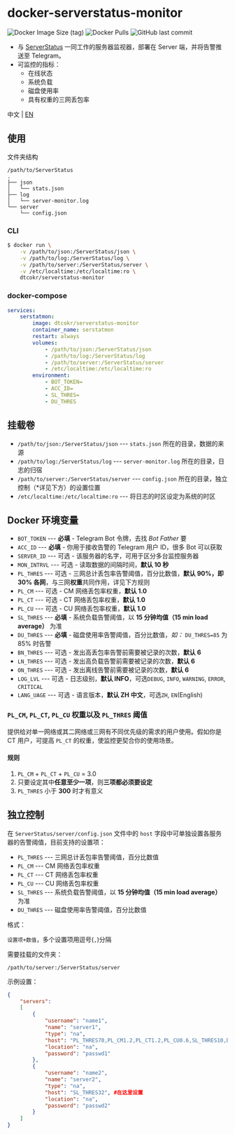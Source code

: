 # docker-serverstatus-monitor

![Docker Image Size (tag)](https://img.shields.io/docker/image-size/dtcokr/serverstatus-monitor/latest)
![Docker Pulls](https://img.shields.io/docker/pulls/dtcokr/serverstatus-monitor)
![GitHub last commit](https://img.shields.io/github/last-commit/dtcokr/docker-serverstatus-monitor)

- 与 [ServerStatus](https://github.com/cppla/ServerStatus) 一同工作的服务器监视器，部署在 Server 端，并将告警推送至 Telegram。
- 可监控的指标：
  - 在线状态
  - 系统负载
  - 磁盘使用率
  - 具有权重的三网丢包率

中文 | [EN](https://github.com/dtcokr/docker-serverstatus-monitor/blob/main/README_EN.md)

## 使用

文件夹结构

```
/path/to/ServerStatus
.
├── json
│   └── stats.json
├── log
│   └── server-monitor.log
└── server
    └── config.json
```

### CLI

```bash
$ docker run \
    -v /path/to/json:/ServerStatus/json \
    -v /path/to/log:/ServerStatus/log \
    -v /path/to/server:/ServerStatus/server \
    -v /etc/localtime:/etc/localtime:ro \
    dtcokr/serverstatus-monitor
```

### docker-compose

```yaml
services:
    serstatmon:
        image: dtcokr/serverstatus-monitor
        container_name: serstatmon
        restart: always
        volumes:
            - /path/to/json:/ServerStatus/json
            - /path/to/log:/ServerStatus/log
            - /path/to/server:/ServerStatus/server
            - /etc/localtime:/etc/localtime:ro
        environment:
            - BOT_TOKEN=
            - ACC_ID=
            - SL_THRES=
            - DU_THRES

```

## 挂载卷

- `/path/to/json:/ServerStatus/json` --- `stats.json` 所在的目录，数据的来源
- `/path/to/log:/ServerStatus/log` --- `server-monitor.log` 所在的目录，日志的归宿
- `/path/to/server:/ServerStatus/server` --- `config.json` 所在的目录，独立控制（*详见下方）的设置位置
- `/etc/localtime:/etc/localtime:ro` --- 将日志的时区设定为系统的时区

## Docker 环境变量

- `BOT_TOKEN` --- **必填** - Telegram Bot 令牌，去找 _Bot Father_ 要
- `ACC_ID` --- **必填** - 你用于接收告警的 Telegram 用户 ID，很多 Bot 可以获取
- `SERVER_ID` --- 可选 - 该服务器的名字，可用于区分多台监控服务器
- `MON_INTRVL` --- 可选 - 读取数据的间隔时间，**默认 10 秒**
- `PL_THRES` --- 可选 - 三网总计丢包率告警阈值，百分比数值，**默认 90%，即 30% 各网**，与三网**权重**共同作用，详见下方规则
- `PL_CM` --- 可选 - CM 网络丢包率权重，**默认 1.0**
- `PL_CT` --- 可选 - CT 网络丢包率权重，**默认 1.0**
- `PL_CU` --- 可选 - CU 网络丢包率权重，**默认 1.0**
- `SL_THRES` --- **必填** - 系统负载告警阈值，以 **15 分钟均值（15 min load average）** 为准
- `DU_THRES` --- **必填** - 磁盘使用率告警阈值，百分比数值，_如：_ `DU_THRES=85` 为 85% 时告警
- `BN_THRES` --- 可选 - 发出高丢包率告警前需要被记录的次数，**默认 6**
- `LN_THRES` --- 可选 - 发出高负载告警前需要被记录的次数，**默认 6**
- `ON_THRES` --- 可选 - 发出离线告警前需要被记录的次数，**默认 6**
- `LOG_LVL` --- 可选 - 日志级别，**默认 INFO**，可选`DEBUG`, `INFO`, `WARNING`, `ERROR`, `CRITICAL`
- `LANG_UAGE` --- 可选 - 语言版本，**默认 ZH 中文**，可选`ZH`, `EN`(English)

### `PL_CM`, `PL_CT`, `PL_CU` 权重以及 `PL_THRES` 阈值

提供给对单一网络或其二网络或三网有不同优先级的需求的用户使用。假如你是 CT 用户，可提高 `PL_CT` 的权重，使监控更契合你的使用场景。

#### 规则

1. `PL_CM` + `PL_CT` + `PL_CU` = 3.0
2. 只要设定其中**任意至少一项**，则**三项都必须要设定**
3. `PL_THRES` 小于 **300** 时才有意义

## 独立控制

在 `ServerStatus/server/config.json` 文件中的 `host` 字段中可单独设置各服务器的告警阈值，目前支持的设置项：

- `PL_THRES` --- 三网总计丢包率告警阈值，百分比数值
- `PL_CM` --- CM 网络丢包率权重
- `PL_CT` --- CT 网络丢包率权重
- `PL_CU` --- CU 网络丢包率权重
- `SL_THRES` --- 系统负载告警阈值，以 **15 分钟均值（15 min load average）** 为准
- `DU_THRES` --- 磁盘使用率告警阈值，百分比数值

格式：

`设置项+数值`，多个设置项用逗号(`,`)分隔

需要挂载的文件夹：

`/path/to/server:/ServerStatus/server`

示例设置：

```json
{
    "servers":
    [
        {
            "username": "name1",
            "name": "server1",
            "type": "na",
            "host": "PL_THRES70,PL_CM1.2,PL_CT1.2,PL_CU0.6,SL_THRES10,DU_THRES85", #在这里设置，多个设置项用逗号(,)分隔
            "location": "na",
            "password": "passwd1"
        },
        {
            "username": "name2",
            "name": "server2",
            "type": "na",
            "host": "SL_THRES32", #在这里设置
            "location": "na",
            "password": "passwd2"
        }
    ]
}
```

